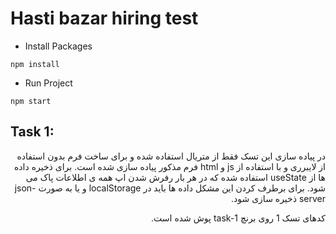 # Hasti bazar hiring test

- Install Packages

```
npm install
```

- Run Project

```
npm start
```

## Task 1:

<div dir='rtl' align='right'>
در پیاده سازی این تسک فقط از متریال استفاده شده و برای ساخت فرم بدون استفاده از لایبرری و با استفاده از js و html فرم مذکور پیاده سازی شده است.
برای ذخیره داده ها از useState استفاده شده که در هر بار رفرش شدن اپ همه ی اطلاعات پاک می شود.
برای برطرف کردن این مشکل داده ها باید در localStorage و یا به صورت json-server ذخیره سازی شود.

کدهای تسک 1 روی برنچ task-1 پوش شده است.
</div>
